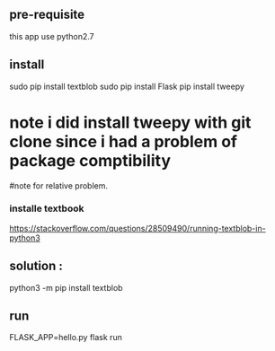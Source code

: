## pre-requisite
this app use python2.7

## install
sudo pip install textblob
sudo pip install Flask
pip install tweepy
# note i did install tweepy with git clone since i had a problem of package comptibility

#note for relative problem.
### installe textbook
https://stackoverflow.com/questions/28509490/running-textblob-in-python3
## solution :
python3 -m pip install textblob


## run
FLASK_APP=hello.py flask run
